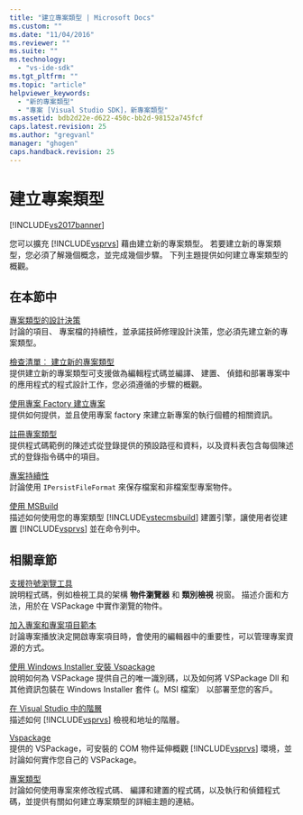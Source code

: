 ```yaml
---
title: "建立專案類型 | Microsoft Docs"
ms.custom: ""
ms.date: "11/04/2016"
ms.reviewer: ""
ms.suite: ""
ms.technology: 
  - "vs-ide-sdk"
ms.tgt_pltfrm: ""
ms.topic: "article"
helpviewer_keywords: 
  - "新的專案類型"
  - "專案 [Visual Studio SDK]，新專案類型"
ms.assetid: bdb2d22e-d622-450c-bb2d-98152a745fcf
caps.latest.revision: 25
ms.author: "gregvanl"
manager: "ghogen"
caps.handback.revision: 25
---
```

# 建立專案類型
[!INCLUDE[vs2017banner](../../code-quality/includes/vs2017banner.md)]

您可以擴充 [!INCLUDE[vsprvs](../../code-quality/includes/vsprvs_md.md)] 藉由建立新的專案類型。 若要建立新的專案類型，您必須了解幾個概念，並完成幾個步驟。 下列主題提供如何建立專案類型的概觀。  
  
## 在本節中  
 [專案類型的設計決策](../../extensibility/internals/project-type-design-decisions.md)  
 討論的項目、 專案檔的持續性，並承諾技師修理設計決策，您必須先建立新的專案類型。  
  
 [檢查清單︰ 建立新的專案類型](../../extensibility/internals/checklist-creating-new-project-types.md)  
 提供建立新的專案類型可支援做為編輯程式碼並編譯、 建置、 偵錯和部署專案中的應用程式的程式設計工作，您必須遵循的步驟的概觀。  
  
 [使用專案 Factory 建立專案](../../extensibility/internals/creating-project-instances-by-using-project-factories.md)  
 提供如何提供，並且使用專案 factory 來建立新專案的執行個體的相關資訊。  
  
 [註冊專案類型](../../extensibility/internals/registering-a-project-type.md)  
 提供程式碼範例的陳述式從登錄提供的預設路徑和資料，以及資料表包含每個陳述式的登錄指令碼中的項目。  
  
 [專案持續性](../../extensibility/internals/project-persistence.md)  
 討論使用 `IPersistFileFormat` 來保存檔案和非檔案型專案物件。  
  
 [使用 MSBuild](../../extensibility/internals/using-msbuild.md)  
 描述如何使用您的專案類型 [!INCLUDE[vstecmsbuild](../../extensibility/internals/includes/vstecmsbuild_md.md)] 建置引擎，讓使用者從建置 [!INCLUDE[vsprvs](../../code-quality/includes/vsprvs_md.md)] 並在命令列中。  
  
## 相關章節  
 [支援符號瀏覽工具](../../extensibility/internals/supporting-symbol-browsing-tools.md)  
 說明程式碼，例如檢視工具的架構 **物件瀏覽器** 和 **類別檢視** 視窗。 描述介面和方法，用於在 VSPackage 中實作瀏覽的物件。  
  
 [加入專案和專案項目範本](../../extensibility/internals/adding-project-and-project-item-templates.md)  
 討論專案播放決定開啟專案項目時，會使用的編輯器中的重要性，可以管理專案資源的方式。  
  
 [使用 Windows Installer 安裝 Vspackage](../../extensibility/internals/installing-vspackages-with-windows-installer.md)  
 說明如何為 VSPackage 提供自己的唯一識別碼，以及如何將 VSPackage Dll 和其他資訊包裝在 Windows Installer 套件 \(。MSI 檔案） 以部署至您的客戶。  
  
 [在 Visual Studio 中的階層](../../extensibility/internals/hierarchies-in-visual-studio.md)  
 描述如何 [!INCLUDE[vsprvs](../../code-quality/includes/vsprvs_md.md)] 檢視和地址的階層。  
  
 [Vspackage](../../extensibility/internals/vspackages.md)  
 提供的 VSPackage，可安裝的 COM 物件延伸概觀 [!INCLUDE[vsprvs](../../code-quality/includes/vsprvs_md.md)] 環境，並討論如何實作您自己的 VSPackage。  
  
 [專案類型](../../extensibility/internals/project-types.md)  
 討論如何使用專案來修改程式碼、 編譯和建置的程式碼，以及執行和偵錯程式碼，並提供有關如何建立專案類型的詳細主題的連結。